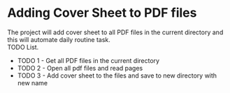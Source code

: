 # Adding Cover Sheet to PDF files

The project will add cover sheet to all PDF files in the current directory and this will automate daily routine task.
</br>
TODO List.
- TODO 1 - Get all PDF files in the current directory
- TODO 2 - Open all pdf files and read pages
- TODO 3 - Add cover sheet to the files and save to new directory with new name
